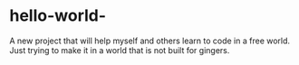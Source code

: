 # hello-world-
A new project that will help myself and others learn to code in a free world. 
Just trying to make it in a world that is not built for gingers. 
